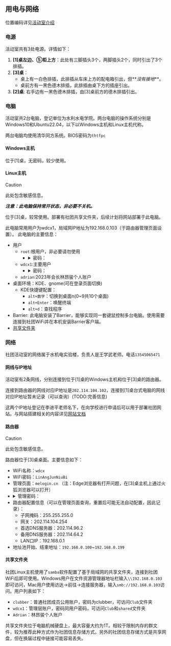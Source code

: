 ## 用电与网络

位置编码详见[活动室介绍](/docs/Intro.md#活动室平面图)

### 电源

活动室共有3处电源。详情如下：

1. **[1]桌左边、⑤柜上方**：此处有三脚插头3个，两脚插头2个，同时引出了3个排插。
2. **[3]桌**：
   - 桌上有一白色排插，此排插从车床上方的配电箱引出，但**_没有接地_**。
   - 桌前方有一黑色德木排插，此排插由桌下方的插座引出。
3. **[2]桌**: 右手边有一黑色德木排插，由[3]桌前方的德木排插引出。

### 电脑

活动室共2台电脑，登记单位为水利水电学院。两台电脑的操作系统分别是Windows10和Ubuntu22.04，以下以Windows主机和Linux主机代称。

两台电脑均使用清华同方系统。BIOS密码为`thtfpc`

#### Windows主机

位于[1]桌，无密码，较少使用。

#### Linux主机

> [!CAUTION]
> 此处包含敏感信息。

**_注意：此电脑保持常开状态，非必要不关机。_**

位于[3]桌，较常使用。部署有社团共享文件夹，后续计划将网站部署于此电脑。

此电脑常用用户为wdcx1，局域网IP地址为192.168.0.103（于路由器管理页面设置）。
此电脑的主要信息：

- 用户
  - `root`:根用户，非必要请勿使用
    - <details><summary>密码：</summary>123qwe</details>
  - `wdcx1`:主要用户
    - <details><summary>密码：</summary>123qwe</details>
  - `adrian`:2023年会长林昂骏个人账户
- 桌面环境：KDE、gnome(可在登录页面切换)
  - KDE快捷键配置：
    - `alt+数字`：切换到桌面n(0~9共10个桌面)
    - `alt+Enter`：唤醒终端
    - `alt+d`：查找程序
- Barrier: 此电脑安装了Barrier，能够实现同一套键鼠控制多台电脑。使用需要连接到社团WiFi并在本机安装Barrier客户端。
- [共享文件夹](#共享文件夹)

### 网络

社团活动室的网络属于水机电实验楼，负责人是王学武老师。电话`13545065471`

#### 网线与IP地址

活动室有2条网线，分别连接到位于[1]桌的Windows主机和位于[3]桌的路由器。

连接到路由器的网线对应IP地址是`202.114.104.102`，连接到[1]桌台式电脑的网线对应IP地址暂未记录（可以查询）(TODO:完善信息)

这两个IP地址登记在李进平老师名下，在向学校进行申请后可以用于部署社团网站。与网站搭建相关的内容详见[网站文档](/docs/Projects/Website.md#ip与域名)

#### 路由器

> [!CAUTION]
> 此处包含敏感信息。

路由器位于[3]桌桌面。主要信息如下：

- WiFi名称：`wdcx`
- WiFi密码：`LinAngJunNiuBi`
- 管理页面：`melogin.cn` （注：Edge浏览器有打开问题，在[3]桌主机上通过火狐浏览器可以打开）
- <details><summary>管理密码：</summary>alpine</details>
- 路由器配置信息（可以在管理页面查询，重置后可能无法自动配置，因此记录）：
  - 子网掩码：255.255.255.0
  - 网关：202.114.104.254
  - 首选DNS服务器：202.114.96.2
  - 备用DNS服务器：202.114.64.2
  - LAN口IP：192.168.0.1
- 地址池开始、结束地址：`192.168.0.100`~`192.168.0.199`

#### 共享文件夹

社团Linux主机使用了`samba`软件配置了基于局域网的共享文件夹，连接到社团WiFi后即可使用。Windows用户在文件资源管理器地址栏输入`\\192.168.0.103`即可访问，Mac用户使用访达->前往->连接服务器，输入`smb://192.168.0.103`访问。用户列表如下：
- `clubber`：普通社团成员公用账户，密码为clubber，可访问`Club`文件夹
- `wdcx1`：管理层账户，密码同用户密码，可访问`Club`和`shared`文件夹
- `Adrian`：林昂骏个人账户
    
共享文件夹位于电脑机械硬盘上，最大容量大约为1T。相较于限制内存的群文件，较为推荐此种方式作为社团信息存储方式。另外的社团信息存储方式是共享网盘，但在换届过程中链接可能容易丢失。



